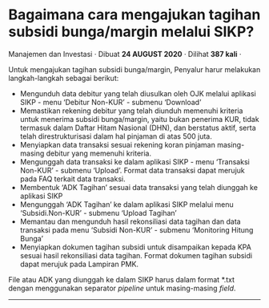 Bagaimana cara mengajukan tagihan subsidi bunga/margin melalui SIKP?
====================================================================

Manajemen dan Investasi · Dibuat **24 AUGUST 2020** · Dilihat **387 kali** ·

Untuk mengajukan tagihan subsidi bunga/margin, Penyalur harur melakukan langkah-langkah sebagai berikut:

*   Mengunduh data debitur yang telah diusulkan oleh OJK melalui aplikasi SIKP - menu ‘Debitur Non-KUR’ - submenu ‘Download’
*   Memastikan rekening debitur yang telah diunduh memenuhi kriteria untuk menerima subsidi bunga/margin, yaitu bukan penerima KUR, tidak termasuk dalam Daftar Hitam Nasional (DHN), dan berstatus aktif, serta telah direstrukturisasi dalam hal pinjaman di atas 500 juta.
*   Menyiapkan data transaksi sesuai rekening koran pinjaman masing-masing debitur yang memenuhi kriteria.
*   Mengunggah data transaksi ke dalam aplikasi SIKP - menu ‘Transaksi Non-KUR’ - submenu ‘Upload’. Format data transaksi dapat merujuk pada FAQ terkait data transaksi.
*   Membentuk ‘ADK Tagihan’ sesuai data transaksi yang telah diunggah ke aplikasi SIKP
*   Mengunggah ‘ADK Tagihan’ ke dalam aplikasi SIKP melalui menu ‘Subsidi.Non-KUR’ - submenu ‘Upload Tagihan’
*   Memantau dan mengunduh hasil rekonsiliasi data tagihan dan data transaksi pada menu ‘Subsidi Non-KUR’ - submenu ‘Monitoring Hitung Bunga’
*   Menyiapkan dokumen tagihan subsidi untuk disampaikan kepada KPA sesuai hasil rekonsiliasi data tagihan. Format dokumen tagihan subsidi dapat merujuk pada Lampiran PMK.

File atau ADK yang diunggah ke dalam SIKP harus dalam format \*.txt dengan menggunakan separator _pipeline_ untuk masing-masing _field_.

  
  
  

* * *